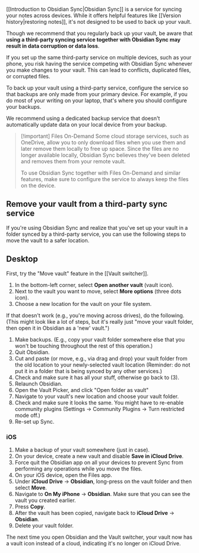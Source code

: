 [[Introduction to Obsidian Sync|Obsidian Sync]] is a service for syncing your notes across devices. While it offers helpful features like [[Version history|restoring notes]], it's not designed to be used to back up your vault.

Though we recommend that you regularly back up your vault, be aware that **using a third-party syncing service together with Obsidian Sync may result in data corruption or data loss**.

If you set up the same third-party service on multiple devices, such as your phone, you risk having the service competing with Obsidian Sync whenever you make changes to your vault. This can lead to conflicts, duplicated files, or corrupted files.

To back up your vault using a third-party service, configure the service so that backups are only made from your primary device. For example, if you do most of your writing on your laptop, that's where you should configure your backups. 

We recommend using a dedicated backup service that doesn't automatically update data on your local device from your backup.

> [!important] Files On-Demand
> Some cloud storage services, such as OneDrive, allow you to only download files when you use them and later remove them locally to free up space. Since the files are no longer available locally, Obsidian Sync believes they've been deleted and removes them from your remote vault.
>
> To use Obsidian Sync together with Files On-Demand and similar features, make sure to configure the service to always keep the files on the device.

## Remove your vault from a third-party sync service

If you're using Obsidian Sync and realize that you've set up your vault in a folder synced by a third-party service, you can use the following steps to move the vault to a safer location.

## Desktop

First, try the "Move vault" feature in the [[Vault switcher]]. 

1. In the bottom-left corner, select **Open another vault** (vault icon).
2. Next to the vault you want to move, select **More options** (three dots icon). 
3. Choose a new location for the vault on your file system.

If that doesn't work (e.g., you're moving across drives), do the following. (This might look like a lot of steps, but it's really just "move your vault folder, then open it in Obsidian as a 'new' vault.")
  
1. Make backups. (E.g., copy your vault folder somewhere else that you won't be touching throughout the rest of this operation.)  
2. Quit Obsidian.  
3. Cut and paste (or move, e.g., via drag and drop) your vault folder from the old location to your newly-selected vault location (Reminder: do not put it in a folder that is being synced by any other services.)
4. Check and make sure it has all your stuff, otherwise go back to (3).  
5. Relaunch Obsidian.  
6. Open the Vault Picker, and click "Open folder as vault"  
7. Navigate to your vault's new location and choose your vault folder.  
8. Check and make sure it looks the same. You might have to re-enable community plugins (Settings → Community Plugins → Turn restricted mode off.)  
9. Re-set up Sync.

### iOS

1. Make a backup of your vault somewhere (just in case).
2. On your device, create a new vault and disable **Save in iCloud Drive**.
3. Force quit the Obsidian app on all your devices to prevent Sync from performing any operations while you move the files.
4. On your iOS device, open the Files app.
5. Under **iCloud Drive** → **Obsidian**, long-press on the vault folder and then select **Move**.
6. Navigate to **On My iPhone** → **Obsidian**. Make sure that you can see the vault you created earlier.
7. Press **Copy**.
5. After the vault has been copied, navigate back to **iCloud Drive** → **Obsidian**. 
6. Delete your vault folder.

The next time you open Obsidian and the Vault switcher, your vault now has a vault icon instead of a cloud, indicating it's no longer on iCloud Drive.
